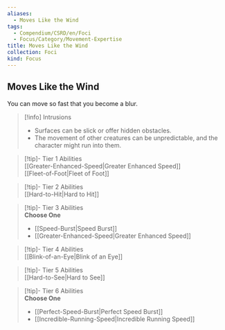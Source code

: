 ```yaml
---
aliases:
  - Moves Like the Wind
tags:
  - Compendium/CSRD/en/Foci
  - Focus/Category/Movement-Expertise
title: Moves Like the Wind
collection: Foci
kind: Focus
---
```

## Moves Like the Wind  
You can move so fast that you become a blur.  

>[!info] Intrusions  
>- Surfaces can be slick or offer hidden obstacles.  
>- The movement of other creatures can be unpredictable, and the character might run into them.  


>[!tip]- Tier 1 Abilities  
> [[Greater-Enhanced-Speed|Greater Enhanced Speed]]  
> [[Fleet-of-Foot|Fleet of Foot]]  


>[!tip]- Tier 2 Abilities  
> [[Hard-to-Hit|Hard to Hit]]  


>[!tip]- Tier 3 Abilities  
> **Choose One**  
>- [[Speed-Burst|Speed Burst]]  
>- [[Greater-Enhanced-Speed|Greater Enhanced Speed]]  


>[!tip]- Tier 4 Abilities  
> [[Blink-of-an-Eye|Blink of an Eye]]  


>[!tip]- Tier 5 Abilities  
> [[Hard-to-See|Hard to See]]  


>[!tip]- Tier 6 Abilities  
> **Choose One**  
>- [[Perfect-Speed-Burst|Perfect Speed Burst]]  
>- [[Incredible-Running-Speed|Incredible Running Speed]]
